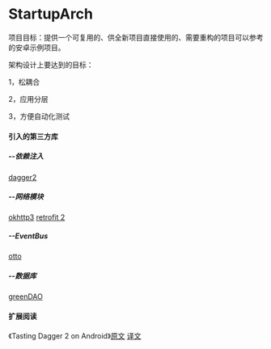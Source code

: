 # StartupArch
项目目标：提供一个可复用的、供全新项目直接使用的、需要重构的项目可以参考的安卓示例项目。

架构设计上要达到的目标：

1，松耦合

2，应用分层

3，方便自动化测试


#### 引入的第三方库
##### --依赖注入
[dagger2](http://google.github.io/dagger/)

##### --网络模块
[okhttp3](https://github.com/square/okhttp)
[retrofit 2](https://github.com/square/retrofit)

##### --EventBus
[otto](http://square.github.io/otto/)

##### --数据库
[greenDAO](https://github.com/greenrobot/greenDAO)


#### 扩展阅读
《Tasting Dagger 2 on Android》[原文](http://fernandocejas.com/2015/04/11/tasting-dagger-2-on-android/) [译文](http://www.jianshu.com/p/c310618b23a6)
